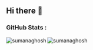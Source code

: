 ## Hi there 👋

### GitHub Stats :
<p> <img align="left" src="https://github-readme-stats.vercel.app/api/top-langs/?username=sumanaghosh&layout=compact&theme=radical" alt="sumanaghosh" /></p>
<p> <img align="center" src="https://github-readme-stats.vercel.app/api?username=sumanaghosh&count_private=true&show_icons=true&theme=radical" alt="sumanaghosh" /></p>

<!--
**sumanaghosh/sumanaghosh** is a ✨ _special_ ✨ repository because its `README.md` (this file) appears on your GitHub profile.

Here are some ideas to get you started:

- 🔭 I’m currently working on ...
- 🌱 I’m currently learning ...
- 👯 I’m looking to collaborate on ...
- 🤔 I’m looking for help with ...
- 💬 Ask me about ...
- 📫 How to reach me: ...
- 😄 Pronouns: ...
- ⚡ Fun fact: ...
-->

